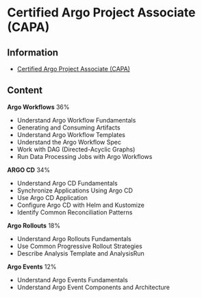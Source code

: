 # Certified Argo Project Associate (CAPA)

## Information

* [Certified Argo Project Associate (CAPA)](https://training.linuxfoundation.org/certification/certified-argo-project-associate-capa/)

## Content

**Argo Workflows** 36%

- Understand Argo Workflow Fundamentals
- Generating and Consuming Artifacts
- Understand Argo Workflow Templates
- Understand the Argo Workflow Spec
- Work with DAG (Directed-Acyclic Graphs)
- Run Data Processing Jobs with Argo Workflows

**ARGO CD** 34%

- Understand Argo CD Fundamentals
- Synchronize Applications Using Argo CD
- Use Argo CD Application
- Configure Argo CD with Helm and Kustomize
- Identify Common Reconciliation Patterns

**Argo Rollouts** 18%

- Understand Argo Rollouts Fundamentals
- Use Common Progressive Rollout Strategies
- Describe Analysis Template and AnalysisRun

**Argo Events** 12%

- Understand Argo Events Fundamentals
- Understand Argo Event Components and Architecture